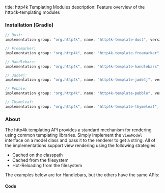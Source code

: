 title: http4k Templating Modules
description: Feature overview of the http4k-templating modules

### Installation (Gradle)

```groovy
// Dust: 
implementation group: "org.http4k", name: "http4k-template-dust", version: "4.30.9.0"

// Freemarker: 
implementation group: "org.http4k", name: "http4k-template-freemarker", version: "4.30.9.0"

// Handlebars: 
implementation group: "org.http4k", name: "http4k-template-handlebars", version: "4.30.9.0"

// Jade4j: 
implementation group: "org.http4k", name: "http4k-template-jade4j", version: "4.30.9.0"

// Pebble: 
implementation group: "org.http4k", name: "http4k-template-pebble", version: "4.30.9.0"

// Thymeleaf: 
implementation group: "org.http4k", name: "http4k-template-thymeleaf", version: "4.30.9.0"
```

### About
The http4k templating API provides a standard mechanism for rendering using common templating libraries. Simply implement the `ViewModel` interface on a model class and pass it to the renderer to get a string. All of the implementations support view rendering using the following strategies:

* Cached on the classpath
* Cached from the filesystem
* Hot-Reloading from the filesystem

The examples below are for Handlebars, but the others have the same APIs:

#### Code  [<img class="octocat"/>](https://github.com/http4k/http4k/blob/master/src/docs/guide/reference/templating/example.kt)

<script src="https://gist-it.appspot.com/https://github.com/http4k/http4k/blob/master/src/docs/guide/reference/templating/example.kt"></script>

[http4k]: https://http4k.org
